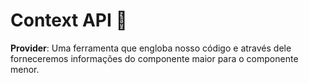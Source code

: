# Context API 📝

**Provider**: Uma ferramenta que engloba nosso código e através dele forneceremos informações do componente maior para o componente menor.


